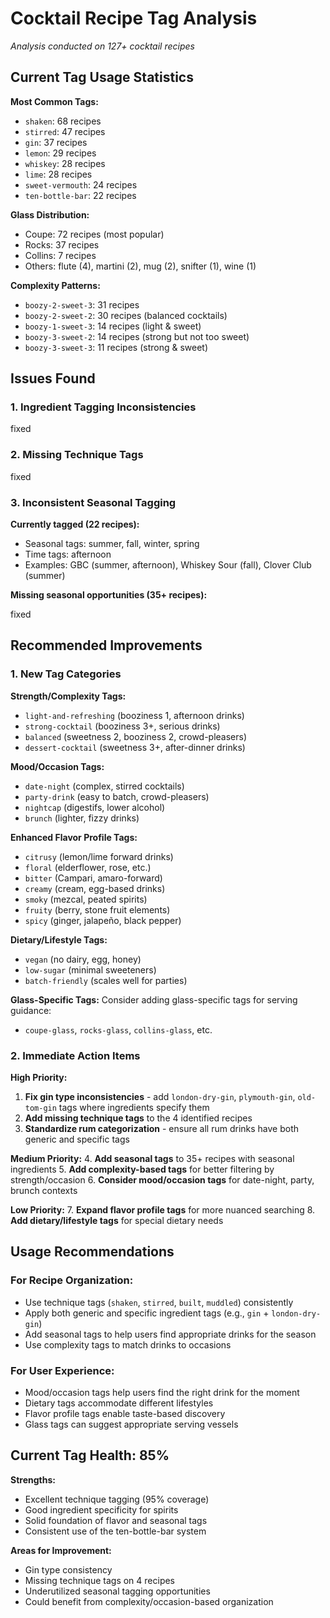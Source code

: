 # Cocktail Recipe Tag Analysis

*Analysis conducted on 127+ cocktail recipes*

## Current Tag Usage Statistics

**Most Common Tags:**
- `shaken`: 68 recipes
- `stirred`: 47 recipes  
- `gin`: 37 recipes
- `lemon`: 29 recipes
- `whiskey`: 28 recipes
- `lime`: 28 recipes
- `sweet-vermouth`: 24 recipes
- `ten-bottle-bar`: 22 recipes

**Glass Distribution:**
- Coupe: 72 recipes (most popular)
- Rocks: 37 recipes
- Collins: 7 recipes
- Others: flute (4), martini (2), mug (2), snifter (1), wine (1)

**Complexity Patterns:**
- `boozy-2-sweet-3`: 31 recipes
- `boozy-2-sweet-2`: 30 recipes (balanced cocktails)
- `boozy-1-sweet-3`: 14 recipes (light & sweet)
- `boozy-3-sweet-2`: 14 recipes (strong but not too sweet)
- `boozy-3-sweet-3`: 11 recipes (strong & sweet)

## Issues Found

### 1. Ingredient Tagging Inconsistencies

fixed

### 2. Missing Technique Tags

fixed

### 3. Inconsistent Seasonal Tagging

**Currently tagged (22 recipes):**
- Seasonal tags: summer, fall, winter, spring
- Time tags: afternoon
- Examples: GBC (summer, afternoon), Whiskey Sour (fall), Clover Club (summer)

**Missing seasonal opportunities (35+ recipes):**

fixed

## Recommended Improvements

### 1. New Tag Categories

**Strength/Complexity Tags:**
- `light-and-refreshing` (booziness 1, afternoon drinks)
- `strong-cocktail` (booziness 3+, serious drinks)
- `balanced` (sweetness 2, booziness 2, crowd-pleasers)
- `dessert-cocktail` (sweetness 3+, after-dinner drinks)

**Mood/Occasion Tags:**
- `date-night` (complex, stirred cocktails)
- `party-drink` (easy to batch, crowd-pleasers)
- `nightcap` (digestifs, lower alcohol)
- `brunch` (lighter, fizzy drinks)

**Enhanced Flavor Profile Tags:**
- `citrusy` (lemon/lime forward drinks)
- `floral` (elderflower, rose, etc.)
- `bitter` (Campari, amaro-forward)
- `creamy` (cream, egg-based drinks)
- `smoky` (mezcal, peated spirits)
- `fruity` (berry, stone fruit elements)
- `spicy` (ginger, jalapeño, black pepper)

**Dietary/Lifestyle Tags:**
- `vegan` (no dairy, egg, honey)
- `low-sugar` (minimal sweeteners)
- `batch-friendly` (scales well for parties)

**Glass-Specific Tags:**
Consider adding glass-specific tags for serving guidance:
- `coupe-glass`, `rocks-glass`, `collins-glass`, etc.

### 2. Immediate Action Items

**High Priority:**
1. **Fix gin type inconsistencies** - add `london-dry-gin`, `plymouth-gin`, `old-tom-gin` tags where ingredients specify them
2. **Add missing technique tags** to the 4 identified recipes
3. **Standardize rum categorization** - ensure all rum drinks have both generic and specific tags

**Medium Priority:**
4. **Add seasonal tags** to 35+ recipes with seasonal ingredients
5. **Add complexity-based tags** for better filtering by strength/occasion
6. **Consider mood/occasion tags** for date-night, party, brunch contexts

**Low Priority:**
7. **Expand flavor profile tags** for more nuanced searching
8. **Add dietary/lifestyle tags** for special dietary needs

## Usage Recommendations

### For Recipe Organization:
- Use technique tags (`shaken`, `stirred`, `built`, `muddled`) consistently
- Apply both generic and specific ingredient tags (e.g., `gin` + `london-dry-gin`)
- Add seasonal tags to help users find appropriate drinks for the season
- Use complexity tags to match drinks to occasions

### For User Experience:
- Mood/occasion tags help users find the right drink for the moment
- Dietary tags accommodate different lifestyles
- Flavor profile tags enable taste-based discovery
- Glass tags can suggest appropriate serving vessels

## Current Tag Health: 85%

**Strengths:**
- Excellent technique tagging (95% coverage)
- Good ingredient specificity for spirits
- Solid foundation of flavor and seasonal tags
- Consistent use of the ten-bottle-bar system

**Areas for Improvement:**
- Gin type consistency
- Missing technique tags on 4 recipes
- Underutilized seasonal tagging opportunities
- Could benefit from complexity/occasion-based organization

